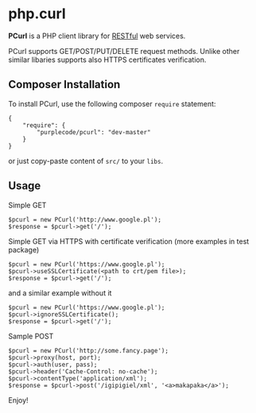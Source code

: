 # php.curl

**PCurl** is a PHP client library for [RESTful](http://en.wikipedia.org/wiki/Representational_State_Transfer) 
web services.

PCurl supports GET/POST/PUT/DELETE request methods. Unlike other similar libaries supports also HTTPS certificates verification.

Composer Installation
------------

To install PCurl, use the following composer `require` statement:
```
{
    "require": {
        "purplecode/pcurl": "dev-master"
    }
}

```
or just copy-paste content of `src/` to your `libs`.

Usage
------------

Simple GET
```
$pcurl = new PCurl('http://www.google.pl');
$response = $pcurl->get('/');
```

Simple GET via HTTPS with certificate verification (more examples in test package)
```
$pcurl = new PCurl('https://www.google.pl');
$pcurl->useSSLCertificate(<path to crt/pem file>);
$response = $pcurl->get('/');
```
and a similar example without it
```
$pcurl = new PCurl('https://www.google.pl');
$pcurl->ignoreSSLCertificate();
$response = $pcurl->get('/');
```

Sample POST
```
$pcurl = new PCurl('http://some.fancy.page');
$pcurl->proxy(host, port);
$pcurl->auth(user, pass);
$pcurl->header('Cache-Control: no-cache');
$pcurl->contentType('application/xml');
$response = $pcurl->post('/igipigiel/xml', '<a>makapaka</a>');
```

Enjoy!
